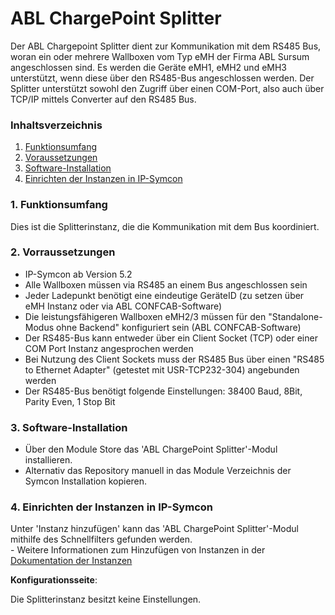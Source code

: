 # ABL ChargePoint Splitter
Der ABL Chargepoint Splitter dient zur Kommunikation mit dem RS485 Bus, woran ein oder mehrere Wallboxen
vom Typ eMH der Firma ABL Sursum angeschlossen sind. Es werden die Geräte eMH1, eMH2 und eMH3 unterstützt,
wenn diese über den RS485-Bus angeschlossen werden. Der Splitter unterstützt sowohl den Zugriff über einen COM-Port,
also auch über TCP/IP mittels Converter auf den RS485 Bus.

### Inhaltsverzeichnis

1. [Funktionsumfang](#1-funktionsumfang)
2. [Voraussetzungen](#2-voraussetzungen)
3. [Software-Installation](#3-software-installation)
4. [Einrichten der Instanzen in IP-Symcon](#4-einrichten-der-instanzen-in-ip-symcon)


### 1. Funktionsumfang

Dies ist die Splitterinstanz, die die Kommunikation mit dem Bus koordiniert.

### 2. Vorraussetzungen

- IP-Symcon ab Version 5.2
- Alle Wallboxen müssen via RS485 an einem Bus angeschlossen sein
- Jeder Ladepunkt benötigt eine eindeutige GeräteID (zu setzen über eMH Instanz oder via ABL CONFCAB-Software)
- Die leistungsfähigeren Wallboxen eMH2/3 müssen für den "Standalone-Modus ohne Backend" konfiguriert sein (ABL CONFCAB-Software)
- Der RS485-Bus kann entweder über ein Client Socket (TCP) oder einer COM Port Instanz angesprochen werden
- Bei Nutzung des Client Sockets muss der RS485 Bus über einen "RS485 to Ethernet Adapter" (getestet mit USR-TCP232-304) angebunden werden
- Der RS485-Bus benötigt folgende Einstellungen: 38400 Baud, 8Bit, Parity Even, 1 Stop Bit


### 3. Software-Installation

* Über den Module Store das 'ABL ChargePoint Splitter'-Modul installieren.
* Alternativ das Repository manuell in das Module Verzeichnis der Symcon Installation kopieren.


### 4. Einrichten der Instanzen in IP-Symcon

 Unter 'Instanz hinzufügen' kann das 'ABL ChargePoint Splitter'-Modul mithilfe des Schnellfilters gefunden werden.  
	- Weitere Informationen zum Hinzufügen von Instanzen in der [Dokumentation der Instanzen](https://www.symcon.de/service/dokumentation/konzepte/instanzen/#Instanz_hinzufügen)


__Konfigurationsseite__:

Die Splitterinstanz besitzt keine Einstellungen.

